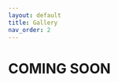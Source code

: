 ```yaml
---
layout: default
title: Gallery
nav_order: 2
---
```


<!-- # A sample of HASHI doing work -->

<!-- <html lang="en-US">
<div style="text-align: center;">
  <figure>
      <img src="./media/HASHI_edamame.png" alt="HASHI holding an edamame">
    <figcaption>HASHI holding an edamame
    </figcaption>
  </figure>
</div>

<div style="text-align: center;">
  <figure>
      <img src="./media/HASHI_noodles.png" alt="HASHI picking up ramen noodles">
    <figcaption>HASHI picking up ramen noodles
    </figcaption>
  </figure>
</div>

<div style="text-align: center;">
  <figure>
      <img src="./media/HASHI_shrimp.png" alt="HASHI holding a small shrimp">
    <figcaption>HASHI holding a small shrimp
    </figcaption>
  </figure>
</div>

<div style="text-align: center;">
  <figure>
      <img src="./media/teleop_pinching.gif" alt="HASHI pinching ">
    <figcaption>HASHI demonstrating pinching
    </figcaption>
  </figure>
</div>
</html> -->

# COMING SOON